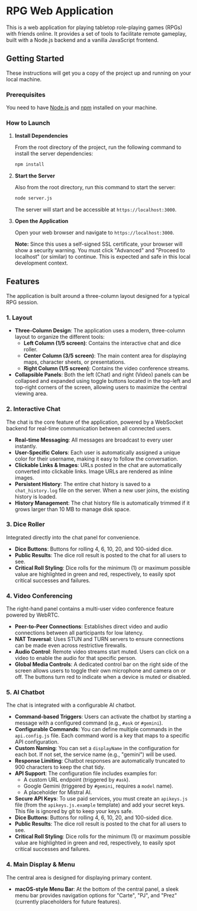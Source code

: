 # RPG Web Application

This is a web application for playing tabletop role-playing games (RPGs) with friends online. It provides a set of tools to facilitate remote gameplay, built with a Node.js backend and a vanilla JavaScript frontend.

## Getting Started

These instructions will get you a copy of the project up and running on your local machine.

### Prerequisites

You need to have [Node.js](https://nodejs.org/) and [npm](https://www.npmjs.com/) installed on your machine.

### How to Launch

1.  **Install Dependencies**

    From the root directory of the project, run the following command to install the server dependencies:
    ```sh
    npm install
    ```

2.  **Start the Server**

    Also from the root directory, run this command to start the server:
    ```sh
    node server.js
    ```
    The server will start and be accessible at `https://localhost:3000`.

3.  **Open the Application**

    Open your web browser and navigate to `https://localhost:3000`.

    **Note:** Since this uses a self-signed SSL certificate, your browser will show a security warning. You must click "Advanced" and "Proceed to localhost" (or similar) to continue. This is expected and safe in this local development context.

## Features

The application is built around a three-column layout designed for a typical RPG session.

### 1. Layout
- **Three-Column Design**: The application uses a modern, three-column layout to organize the different tools:
  - **Left Column (1/5 screen)**: Contains the interactive chat and dice roller.
  - **Center Column (3/5 screen)**: The main content area for displaying maps, character sheets, or presentations.
  - **Right Column (1/5 screen)**: Contains the video conference streams.
- **Collapsible Panels**: Both the left (Chat) and right (Video) panels can be collapsed and expanded using toggle buttons located in the top-left and top-right corners of the screen, allowing users to maximize the central viewing area.

### 2. Interactive Chat
The chat is the core feature of the application, powered by a WebSocket backend for real-time communication between all connected users.
- **Real-time Messaging**: All messages are broadcast to every user instantly.
- **User-Specific Colors**: Each user is automatically assigned a unique color for their username, making it easy to follow the conversation.
- **Clickable Links & Images**: URLs posted in the chat are automatically converted into clickable links. Image URLs are rendered as inline images.
- **Persistent History**: The entire chat history is saved to a `chat_history.log` file on the server. When a new user joins, the existing history is loaded.
- **History Management**: The chat history file is automatically trimmed if it grows larger than 10 MB to manage disk space.

### 3. Dice Roller
Integrated directly into the chat panel for convenience.
- **Dice Buttons**: Buttons for rolling 4, 6, 10, 20, and 100-sided dice.
- **Public Results**: The dice roll result is posted to the chat for all users to see.
- **Critical Roll Styling**: Dice rolls for the minimum (1) or maximum possible value are highlighted in green and red, respectively, to easily spot critical successes and failures.

### 4. Video Conferencing
The right-hand panel contains a multi-user video conference feature powered by WebRTC.
- **Peer-to-Peer Connections**: Establishes direct video and audio connections between all participants for low latency.
- **NAT Traversal**: Uses STUN and TURN servers to ensure connections can be made even across restrictive firewalls.
- **Audio Control**: Remote video streams start muted. Users can click on a video to enable the audio for that specific person.
- **Global Media Controls**: A dedicated control bar on the right side of the screen allows users to toggle their own microphone and camera on or off. The buttons turn red to indicate when a device is muted or disabled.

### 5. AI Chatbot
The chat is integrated with a configurable AI chatbot.
- **Command-based Triggers**: Users can activate the chatbot by starting a message with a configured command (e.g., `#ask` or `#gemini`).
- **Configurable Commands**: You can define multiple commands in the `api.config.js` file. Each command word is a key that maps to a specific API configuration.
- **Custom Naming**: You can set a `displayName` in the configuration for each bot. If not set, the service name (e.g., "gemini") will be used.
- **Response Limiting**: Chatbot responses are automatically truncated to 900 characters to keep the chat tidy.
- **API Support**: The configuration file includes examples for:
  - A custom URL endpoint (triggered by `#ask`).
  - Google Gemini (triggered by `#gemini`, requires a `model` name).
  - A placeholder for Mistral AI.
- **Secure API Keys**: To use paid services, you must create an `apikeys.js` file (from the `apikeys.js.example` template) and add your secret keys. This file is ignored by git to keep your keys safe.
- **Dice Buttons**: Buttons for rolling 4, 6, 10, 20, and 100-sided dice.
- **Public Results**: The dice roll result is posted to the chat for all users to see.
- **Critical Roll Styling**: Dice rolls for the minimum (1) or maximum possible value are highlighted in green and red, respectively, to easily spot critical successes and failures.

### 4. Main Display & Menu
The central area is designed for displaying primary content.
- **macOS-style Menu Bar**: At the bottom of the central panel, a sleek menu bar provides navigation options for "Carte", "PJ", and "Prez" (currently placeholders for future features).
